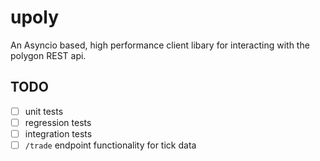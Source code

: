 # upoly

An Asyncio based, high performance client libary for interacting
with the polygon REST api.

## TODO

- [ ] unit tests
- [ ] regression tests
- [ ] integration tests
- [ ] `/trade` endpoint functionality for tick data
